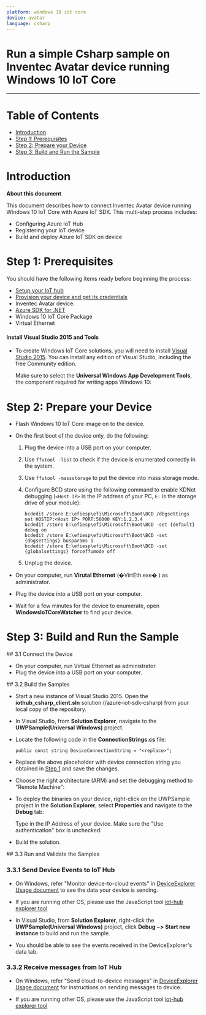 ---platform: windows 10 iot coredevice: avatarlanguage: csharp---Run a simple Csharp sample on Inventec Avatar device running Windows 10 IoT Core===---# Table of Contents-   [Introduction](#Introduction)-   [Step 1: Prerequisites](#Prerequisites)-   [Step 2: Prepare your Device](#PrepareDevice)-   [Step 3: Build and Run the Sample](#Build)<a name="Introduction"></a># Introduction**About this document**This document describes how to connect Inventec Avatar device running Windows 10 IoT Core with Azure IoT SDK. This multi-step process includes:-   Configuring Azure IoT Hub-   Registering your IoT device-   Build and deploy Azure IoT SDK on device<a name="Prerequisites"></a># Step 1: PrerequisitesYou should have the following items ready before beginning the process:-   [Setup your IoT hub][lnk-setup-iot-hub]-   [Provision your device and get its credentials][lnk-manage-iot-hub]-   Inventec Avatar device.-   [Azure SDK for .NET](https://www.microsoft.com/en-us/download/details.aspx?id=48178)-   Windows 10 IoT Core Package-   Virtual Ethernet#### Install Visual Studio 2015 and Tools-   To create Windows IoT Core solutions, you will need to install [Visual Studio 2015](https://www.visualstudio.com/en-us/products/vs-2015-product-editions.aspx). You can install any edition of Visual Studio, including the free Community edition.    Make sure to select the **Universal Windows App Development Tools**, the component required for writing apps Windows 10:<a name="PrepareDevice"></a># Step 2: Prepare your Device-   Flash Windows 10 IoT Core image on to the device.-   On the first boot of the device only, do the following:    1. Plug the device into a USB port on your computer.    2. Use `ffutool -list` to check if the device is enumerated correctly in the system.     3. Use `ffutool -massstorage` to put the device into mass storage mode.    4. Configure BCD store using the following command to enable KDNet debugging (`<Host IP>` is the IP address of your PC, `E:` is the storage drive of your module):                ```        bcdedit /store E:\efiesp\efi\Microsoft\Boot\BCD /dbgsettings net HOSTIP:<Host IP> PORT:50000 KEY:1.2.3.4        bcdedit /store E:\efiesp\efi\Microsoft\Boot\BCD -set {default} debug on        bcdedit /store E:\efiesp\efi\Microsoft\Boot\BCD -set {dbgsettings} busparams 1        bcdedit /store E:\efiesp\efi\Microsoft\Boot\BCD -set {globalsettings} forceffumode off        ```    5. Unplug the device.- On your computer, run **Virutal Ethernet** (�VirtEth.exe� ) as administrator.- Plug the device into a USB port on your computer.- Wait for a few minutes for the device to enumerate, open **WindowsIoTCoreWatcher** to find your device.<a name="Build"></a># Step 3: Build and Run the Sample<a name="Step_3_1:_Connect"/>## 3.1 Connect the Device-   On your computer, run Virtual Ethernet as administrator.-   Plug the device into a USB port on your computer.<a name="Step_3_2:_Build"/>## 3.2  Build the Samples-   Start a new instance of Visual Studio 2015. Open the **iothub_csharp_client.sln** solution (/azure-iot-sdk-csharp) from your local copy of the repository.-   In Visual Studio, from **Solution Explorer**, navigate to the **UWPSample(Universal Windows)** project.-   Locate the following code in the **ConnectionStrings.cs** file:
        public const string DeviceConnectionString = "<replace>";
-   Replace the above placeholder with device connection string you obtained in [Step 1](#Step-1:-Prerequisites) and save the changes.
-   Choose the right architecture (ARM) and set the debugging method to "Remote Machine":
-   To deploy the binaries on your device, right-click on the UWPSample project in the **Solution Explorer**, select **Properties** and navigate to the **Debug** tab:
    Type in the IP Address of your device. Make sure the "Use authentication" box is unchecked.
-   Build the solution.
<a name="Step_3_3:_Run"/>## 3.3 Run and Validate the Samples
### 3.3.1 Send Device Events to IoT Hub-   On Windows, refer "Monitor device-to-cloud events" in [DeviceExplorer Usage document][lnk-device-explorer] to see the data your device is sending.-   If you are running other OS, please use the JavaScript tool [iot-hub explorer tool][lnk-iothub-explorer]-   In Visual Studio, from **Solution Explorer**, right-click the **UWPSample(Universal Windows)** project, click **Debug &minus;&gt; Start new instance** to build and run the sample. 
-   You should be able to see the events received in the DeviceExplorer's data tab.
### 3.3.2 Receive messages from IoT Hub
-   On Windows, refer "Send cloud-to-device messages" in [DeviceExplorer Usage document][lnk-device-explorer] for instructions on sending messages to device.
-   If you are running other OS, please use the JavaScript tool [iot-hub explorer tool][lnk-iothub-explorer][lnk-setup-iot-hub]: ../setup_iothub.md[lnk-manage-iot-hub]: ../manage_iot_hub.md[lnk-device-explorer]: ../../tools/DeviceExplorer/doc/how_to_use_device_explorer.md[lnk-iothub-explorer]: ../../tools/iothub-explorer/readme.md
